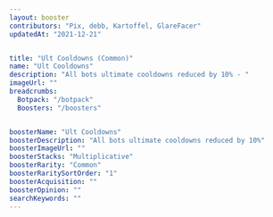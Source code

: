 ```yaml
---
layout: booster
contributors: "Pix, debb, Kartoffel, GlareFacer"
updatedAt: "2021-12-21"


title: "Ult Cooldowns (Common)"
name: "Ult Cooldowns"
description: "All bots ultimate cooldowns reduced by 10% - "
imageUrl: ""
breadcrumbs:
  Botpack: "/botpack"
  Boosters: "/boosters"


boosterName: "Ult Cooldowns"
boosterDescription: "All bots ultimate cooldowns reduced by 10%"
boosterImageUrl: ""
boosterStacks: "Multiplicative"
boosterRarity: "Common"
boosterRaritySortOrder: "1"
boosterAcquisition: ""
boosterOpinion: ""
searchKeywords: ""
---
```



